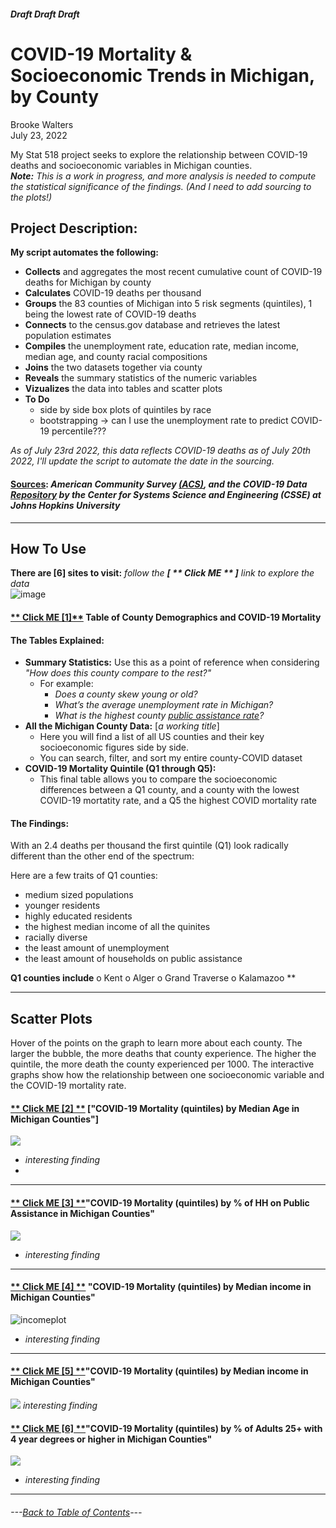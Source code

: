 #### *Draft*  *Draft* *Draft* 

# COVID-19 Mortality & Socioeconomic Trends in Michigan, by County
Brooke Walters \
July 23, 2022

My Stat 518 project seeks to explore the relationship between COVID-19 deaths and socioeconomic variables in Michigan counties. \
***Note:***  *This is a work in progress, and more analysis is needed to compute the statistical significance of the findings. (And I need to add sourcing to the plots!)*

## **Project Description:**
**My script automates the following:**

- **Collects** and aggregates the most recent cumulative count of COVID-19 deaths for Michigan by county 
- **Calculates** COVID-19 deaths per thousand
- **Groups** the 83 counties of Michigan into 5 risk segments (quintiles), 1 being the lowest rate of COVID-19 deaths
- **Connects** to the census.gov database and retrieves the latest population estimates
- **Compiles** the unemployment rate, education rate, median income, median age, and county racial compositions
- **Joins** the two datasets together via county
- **Reveals** the summary statistics of the numeric variables
- **Vizualizes** the data into tables and scatter plots 
- **To Do**
   - side by side box plots of quintiles by race
   - bootstrapping -> can I use the unemployment rate to predict COVID-19 percentile???

*As of July 23rd 2022, this data reflects COVID-19 deaths as of July 20th 2022, I'll update the script to automate the date in the sourcing.*
#### [Sources](https://github.com/BrookemWalters/BrookemWalters-Portfolio/blob/main/Stats%20518%20Final%20Project/Sources/sources.md#sources): *American Community Survey [(ACS)](https://www.census.gov/programs-surveys/acs/about.html), and the COVID-19 Data [Repository](https://github.com/CSSEGISandData/COVID-19) by the Center for Systems Science and Engineering (CSSE) at Johns Hopkins University* 
---
## How To Use
**There are [6] sites to visit:** 
*follow the **[ ** Click ME ** ]** link to explore the data* \
![image](https://user-images.githubusercontent.com/99227900/180902925-2471672c-c495-4022-b7fb-f70fd0a307e9.png)



#### [** Click ME [1]**](https://073308-brooke.shinyapps.io/MIShiny/) Table of County Demographics and COVID-19 Mortality
#### The Tables Explained: 
- **Summary Statistics:** Use this as a point of reference when considering *"How does this county compare to the rest?"*
  - For example:
    -	*Does a county skew young or old?* 
    -	*What’s the average unemployment rate in Michigan?*
    -	*What is the highest county [public assistance rate](https://www.census.gov/topics/income-poverty/public-assistance/about.html)?* 
- **All the Michigan County Data:** [*a working title*]
  -	Here you will find a list of all US counties and their key socioeconomic figures side by side.
  -	You can search, filter, and sort my entire county-COVID dataset
- **COVID-19 Mortality Quintile (Q1 through Q5):**
   - This final table allows you to compare the socioeconomic differences between a Q1 county, and a county with the lowest COVID-19 mortatity rate, and a Q5 the highest COVID mortality rate

#### The Findings:
With an 2.4 deaths per thousand the first quintile (Q1) look radically different than the other end of the spectrum:

Here are a few traits of Q1 counties:
- medium sized populations
- younger residents
- highly educated residents
- the highest median income of all the quinites
- racially diverse
- the least amount of unemployment
- the least amount of households on public assistance

**Q1 counties include**
o	Kent
o	Alger
o	Grand Traverse
o	Kalamazoo
**

---
## Scatter Plots
Hover of the points on the graph to learn more about each county. 
The larger the bubble, the more deaths that county experience. The higher the quintile, the more death the county experienced per 1000.
The interactive graphs show how the relationship between one socioeconomic variable and the COVID-19 mortality rate. 

#### [** Click ME [2] **](https://rpubs.com/ekoorb03/plots_medianage) ["COVID-19 Mortality (quintiles) by Median Age in Michigan Counties"]
![](https://github.com/BrookemWalters/BrookemWalters-Portfolio/blob/main/Stats%20518%20Final%20Project/Plots/age_sp.jpeg?raw=true)
- *interesting finding* 
-
---

#### [** Click ME [3] **](https://rpubs.com/ekoorb03/plots_pubassistance)"COVID-19 Mortality (quintiles) by % of HH on Public Assistance in Michigan Counties"
![](https://github.com/BrookemWalters/BrookemWalters-Portfolio/blob/main/Stats%20518%20Final%20Project/Plots/assist_sp.jpeg?raw=true)
- *interesting finding* 

---

#### [** Click ME [4] **](https://rpubs.com/ekoorb03/plots_income) "COVID-19 Mortality (quintiles) by Median income in Michigan Counties"
![incomeplot](https://github.com/BrookemWalters/BrookemWalters-Portfolio/blob/main/Stats%20518%20Final%20Project/Plots/income_sp.jpeg?raw=true)
- *interesting finding* 

---


#### [** Click ME [5] **](https://rpubs.com/ekoorb03/plots_pubassistance)"COVID-19 Mortality (quintiles) by Median income in Michigan Counties"
![](https://github.com/BrookemWalters/BrookemWalters-Portfolio/blob/main/Stats%20518%20Final%20Project/Plots/income_sp.jpeg?raw=true)
*interesting finding* 



#### [** Click ME [6] **](https://rpubs.com/ekoorb03/plots_pubassistance)"COVID-19 Mortality (quintiles) by % of Adults 25+ with 4 year degrees or higher in Michigan Counties"
 ![](https://github.com/BrookemWalters/BrookemWalters-Portfolio/blob/main/Stats%20518%20Final%20Project/Plots/ed_sp.jpeg?raw=true) 
- *interesting finding* 


---

###### ---[Back to Table of Contents](https://github.com/BrookemWalters/BrookemWalters-Portfolio#table-of-contents-brooke-walters-portfolio)---
